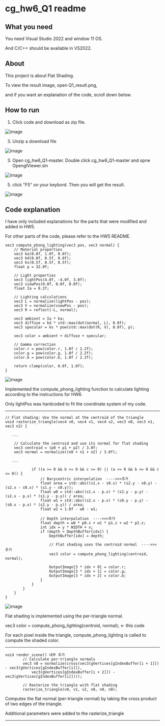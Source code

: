 # cg_hw6_Q1 readme

## What you need
You need Visual Studio 2022 and window 11 OS.

And C/C++ should be available in VS2022.

## About
This project is about Flat Shading.

To view the result image, open Q1_result.png, 

and if you want an explanation of the code, scroll down below.

## How to run

1. Click code and download as zip file.
   
![image](https://github.com/user-attachments/assets/63aa9597-8679-4c43-b6d4-450faa6a89dd)


3. Unzip a download file

![image](https://github.com/user-attachments/assets/a5d0b5b4-ca2e-476f-927b-c7776b0d996f)



3. Open cg_hw6_Q1-master. Double click cg_hw6_Q1-master and opne OpenglViewer.sln

![image](https://github.com/user-attachments/assets/167dea26-bd07-4600-8694-6e796fed85f1)



5. click "F5" on your keybord. Then you will get the result.

![image](https://github.com/user-attachments/assets/3ccf0a60-e349-4a03-99b6-688749ccf6b9)



## Code explanation

I have only included explanations for the parts that were modified and added in HW5.

For other parts of the code, please refer to the HW5 README.

```
vec3 compute_phong_lighting(vec3 pos, vec3 normal) {
    // Material properties
    vec3 ka(0.0f, 1.0f, 0.0f);
    vec3 kd(0.0f, 0.5f, 0.0f);
    vec3 ks(0.5f, 0.5f, 0.5f);
    float p = 32.0f;

    // Light properties
    vec3 lightPos(4.0f, -4.0f, 3.0f);
    vec3 viewPos(0.0f, 0.0f, 0.0f);
    float Ia = 0.2f;

    // Lighting calculations
    vec3 L = normalize(lightPos - pos);
    vec3 V = normalize(viewPos - pos);
    vec3 R = reflect(-L, normal);

    vec3 ambient = Ia * ka;
    vec3 diffuse = kd * std::max(dot(normal, L), 0.0f);
    vec3 specular = ks * pow(std::max(dot(R, V), 0.0f), p);

    vec3 color = ambient + diffuse + specular;

    // Gamma correction
    color.r = pow(color.r, 1.0f / 2.2f);
    color.g = pow(color.g, 1.0f / 2.2f);
    color.b = pow(color.b, 1.0f / 2.2f);

    return clamp(color, 0.0f, 1.0f);
}
```
![image](https://github.com/user-attachments/assets/f4858440-856e-4c25-8725-80eb9d1d917e)

Implemented the compute_phong_lighting function to calculate lighting according to the instructions for HW6.

Only lightPos was hardcoded to fit the coordinate system of my code.

-------------


```
// Flat shading: Use the normal at the centroid of the triangle
void rasterize_triangle(vec4 v0, vec4 v1, vec4 v2, vec3 n0, vec3 n1, vec3 n2) {

   ...

    // Calculate the centroid and use its normal for flat shading
    vec3 centroid = (p0 + p1 + p2) / 3.0f;
    vec3 normal = normalize((n0 + n1 + n2) / 3.0f);

   ...

            if ((a >= 0 && b >= 0 && c >= 0) || (a <= 0 && b <= 0 && c <= 0)) {
                // Barycentric interpolation  ---->>>추가
                float area = std::abs((s1.x - s0.x) * (s2.y - s0.y) - (s2.x - s0.x) * (s1.y - s0.y));
                float w0 = std::abs((s1.x - p.x) * (s2.y - p.y) - (s2.x - p.x) * (s1.y - p.y)) / area;
                float w1 = std::abs((s2.x - p.x) * (s0.y - p.y) - (s0.x - p.x) * (s2.y - p.y)) / area;
                float w2 = 1.0f - w0 - w1;

                // Depth interpolation  ---->>>추가
                float depth = w0 * p0.z + w1 * p1.z + w2 * p2.z;
                int idx = y * WIDTH + x;
                if (depth < DepthBuffer[idx]) {
                    DepthBuffer[idx] = depth;

                    // Flat shading uses the centroid normal  ---->>>추가
                    vec3 color = compute_phong_lighting(centroid, normal);

                    OutputImage[3 * idx + 0] = color.r;
                    OutputImage[3 * idx + 1] = color.g;
                    OutputImage[3 * idx + 2] = color.b;
                }
            }
        }
    }
}

```
![image](https://github.com/user-attachments/assets/0f137e36-9023-4d87-a415-8ed7ffa1a465)

Flat shading is implemented using the per-triangle normal.

vec3 color = compute_phong_lighting(centroid, normal); <- this code 

For each pixel inside the triangle, compute_phong_lighting is called to compute the shaded color.

-----------
```
void render_scene() 내부 추가
        // Calculate per-triangle normals
        vec3 n0 = normalize(cross(vec3(gVertices[gIndexBuffer[i + 1]]) - vec3(gVertices[gIndexBuffer[i]]),
            vec3(gVertices[gIndexBuffer[i + 2]]) - vec3(gVertices[gIndexBuffer[i]])));

        // Rasterize the triangle with flat shading
        rasterize_triangle(v0, v1, v2, n0, n0, n0);
```
Computes the flat normal (per-triangle normal) by taking the cross product of two edges of the triangle.

Additional parameters were added to the rasterize_triangle

--------------
